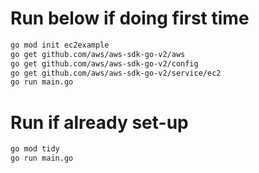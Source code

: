 # Run below if doing first time
``` bash
go mod init ec2example
go get github.com/aws/aws-sdk-go-v2/aws
go get github.com/aws/aws-sdk-go-v2/config
go get github.com/aws/aws-sdk-go-v2/service/ec2
go run main.go
```


# Run  if already set-up

```bash
go mod tidy
go run main.go
```